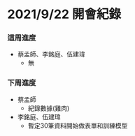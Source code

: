 # 2021/9/22 開會紀錄
### 這周進度

- 蔡孟師、李銘庭、伍建瑋 
    - 無
   
### 下周進度

- 蔡孟師
    - 紀錄數據(雞肉)
- 李銘庭、伍建瑋
    - 暫定30筆資料開始做表單和訓練模型